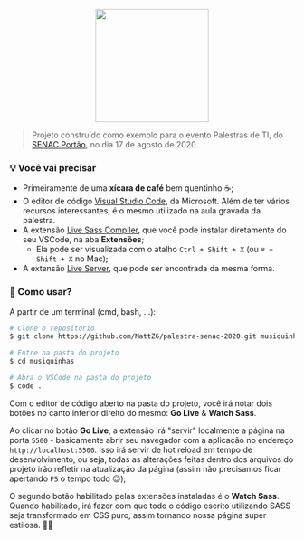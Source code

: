 <p align="center">
  <img src="https://www.senac.br/images/senac_logo.png" width="200" />
</p>

> Projeto construído como exemplo para o evento Palestras de TI, do [SENAC Portão](https://www.pr.senac.br/principal/?uep=46), no dia 17 de agosto de 2020.


### 💡 Você vai precisar

- Primeiramente de uma **xícara de café** bem quentinho ☕;
- O editor de código [Visual Studio Code](https://code.visualstudio.com/Download), da Microsoft. Além de ter vários recursos interessantes, é o mesmo utilizado na aula gravada da palestra.
- A extensão [Live Sass Compiler](https://marketplace.visualstudio.com/items?itemName=ritwickdey.live-sass), que você pode instalar diretamente do seu VSCode, na aba **Extensões**;
  - Ela pode ser visualizada com o atalho `Ctrl + Shift + X` (ou `⌘ + Shift + X` no Mac);
- A extensão [Live Server](https://marketplace.visualstudio.com/items?itemName=ritwickdey.LiveServer), que pode ser encontrada da mesma forma.
   


### 📝 Como usar?

A partir de um terminal (cmd, bash, ...):

```bash
# Clone o repositório
$ git clone https://github.com/MattZ6/palestra-senac-2020.git musiquinhas

# Entre na pasta do projeto
$ cd musiquinhas

# Abra o VSCode na pasta do projeto
$ code .
```

Com o editor de código aberto na pasta do projeto, você irá notar dois botões no canto inferior direito do mesmo: **Go Live** & **Watch Sass**.

Ao clicar no botão **Go Live**, a extensão irá "servir" localmente a página na porta `5500` - basicamente abrir seu navegador com a aplicação no endereço `http://localhost:5500`. Isso irá servir de hot reload em tempo de desenvolvimento, ou seja, todas as alterações feitas dentro dos arquivos do projeto irão refletir na atualização da página (assim não precisamos ficar apertando `F5` o tempo todo 😉);

O segundo botão habilitado pelas extensões instaladas é o **Watch Sass**. Quando habilitado, irá fazer com que todo o código escrito utilizando SASS seja transformado em CSS puro, assim tornando nossa página super estilosa. 💅🏻
